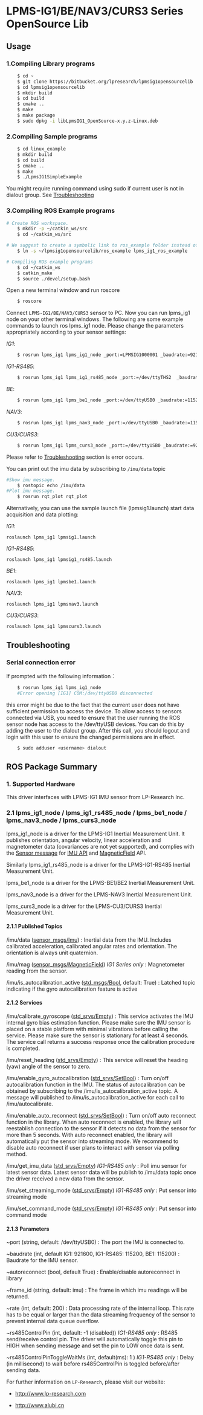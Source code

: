 # LPMS-IG1/BE/NAV3/CURS3 Series OpenSource Lib


## Usage
### 1.Compiling Library programs
```bash
    $ cd ~
    $ git clone https://bitbucket.org/lpresearch/lpmsig1opensourcelib
    $ cd lpmsig1opensourcelib
    $ mkdir build
    $ cd build
    $ cmake ..
    $ make
    $ make package
    $ sudo dpkg -i libLpmsIG1_OpenSource-x.y.z-Linux.deb
```

### 2.Compiling Sample programs
```bash
    $ cd linux_example
    $ mkdir build
    $ cd build
    $ cmake ..
    $ make
    $ ./LpmsIG1SimpleExample
```
You might require running command using sudo if current user is not in dialout group. See [Troubleshooting](#troubleshooting) 

### 3.Compiling ROS Example programs
```bash
# Create ROS workspace.
    $ mkdir -p ~/catkin_ws/src
    $ cd ~/catkin_ws/src

# We suggest to create a symbolic link to ros_example folder instead of copying
    $ ln -s ~/lpmsig1opensourcelib/ros_example lpms_ig1_ros_example

# Compiling ROS example programs
    $ cd ~/catkin_ws
    $ catkin_make
    $ source ./devel/setup.bash
```

Open a new terminal window and run roscore
```bash
    $ roscore
```
Connect `LPMS-IG1/BE/NAV3/CURS3` sensor to PC.
Now you can run lpms_ig1 node on your other terminal windows.
The following are some example commands to launch ros lpms_ig1 node. Please change the parameters appropriately according to your sensor settings:

*IG1*:
```bash
    $ rosrun lpms_ig1 lpms_ig1_node _port:=LPMSIG1000001 _baudrate:=921600
```

*IG1-RS485*:
```bash
    $ rosrun lpms_ig1 lpms_ig1_rs485_node _port:=/dev/ttyTHS2  _baudrate:=115200 _rs485ControlPin:=388 _rs485ControlPinToggleWaitMs:=2

```

*BE*:
```bash
    $ rosrun lpms_ig1 lpms_be1_node _port:=/dev/ttyUSB0 _baudrate:=115200
```

*NAV3*:
```bash
    $ rosrun lpms_ig1 lpms_nav3_node _port:=/dev/ttyUSB0 _baudrate:=115200
```

*CU3/CURS3*:
```bash
    $ rosrun lpms_ig1 lpms_curs3_node _port:=/dev/ttyUSB0 _baudrate:=921600
```

Please refer to [Troubleshooting](#troubleshooting) section is error occurs.

You can print out the imu data by subscribing to `/imu/data` topic
```bash
#Show imu message.
    $ rostopic echo /imu/data
#Plot imu message.
    $ rosrun rqt_plot rqt_plot
```

Alternatively, you can use the sample launch file (lpmsig1.launch) start data acquisition and data plotting:

*IG1*:
```
roslaunch lpms_ig1 lpmsig1.launch
```

*IG1-RS485*:
```
roslaunch lpms_ig1 lpmsig1_rs485.launch
```

*BE1*:
```
roslaunch lpms_ig1 lpmsbe1.launch
```

*NAV3*:
```
roslaunch lpms_ig1 lpmsnav3.launch
```

*CU3/CURS3*:
```
roslaunch lpms_ig1 lpmscurs3.launch
```

## Troubleshooting

### Serial connection error
If prompted with the following information：
```bash
    $ rosrun lpms_ig1 lpms_ig1_node
    #Error opening [IG1] COM:/dev/ttyUSB0 disconnected
```
this error might be due to the fact that the current user does not have sufficient permission to access the device. 
To allow access to sensors connected via USB, you need to ensure that the user running the ROS sensor node has access to the /dev/ttyUSB devices. You can do this by adding the user to the dialout group. After this call, you should logout and login with this user to ensure the changed permissions are in effect.

```bash
    $ sudo adduser <username> dialout
```



## ROS Package Summary

### 1. Supported Hardware
This driver interfaces with LPMS-IG1 IMU sensor from LP-Research Inc.


### 2.1 lpms_ig1_node / lpms_ig1_rs485_node  / lpms_be1_node / lpms_nav3_node / lpms_curs3_node
lpms_ig1_node is a driver for the LPMS-IG1 Inertial Measurement Unit. It publishes orientation, angular velocity, linear acceleration and magnetometer data (covariances are not yet supported), and complies with the [Sensor message](https://wiki.ros.org/sensor_msgs) for [IMU API](http://docs.ros.org/api/sensor_msgs/html/msg/Imu.html) and [MagneticField](http://docs.ros.org/melodic/api/sensor_msgs/html/msg/MagneticField.html) API.

Similarly lpms_ig1_rs485_node is a driver for the LPMS-IG1-RS485 Inertial Measurement Unit.

lpms_be1_node is a driver for the LPMS-BE1/BE2 Inertial Measurement Unit.

lpms_nav3_node is a driver for the LPMS-NAV3 Inertial Measurement Unit.

lpms_curs3_node is a driver for the LPMS-CU3/CURS3 Inertial Measurement Unit.

#### 2.1.1 Published Topics
/imu/data ([sensor_msgs/Imu](http://docs.ros.org/api/sensor_msgs/html/msg/Imu.html)) 
:   Inertial data from the IMU. Includes calibrated acceleration, calibrated angular rates and orientation. The orientation is always unit quaternion. 

/imu/mag ([sensor_msgs/MagneticField](http://docs.ros.org/melodic/api/sensor_msgs/html/msg/MagneticField.html)) *IG1 Series only*
:   Magnetometer reading from the sensor.

/imu/is_autocalibration_active ([std_msgs/Bool](http://docs.ros.org/api/std_msgs/html/msg/Bool.html), default: True)
:   Latched topic indicating if the gyro autocalibration feature is active

#### 2.1.2 Services
/imu/calibrate_gyroscope ([std_srvs/Empty](http://docs.ros.org/api/std_srvs/html/srv/Empty.html)) 
:   This service activates the IMU internal gyro bias estimation function. Please make sure the IMU sensor is placed on a stable platform with minimal vibrations before calling the service. Please make sure the sensor is stationary for at least 4 seconds. The service call returns a success response once the calibration procedure is completed.

/imu/reset_heading ([std_srvs/Empty](http://docs.ros.org/api/std_srvs/html/srv/Empty.html)) 
:   This service will reset the heading (yaw) angle of the sensor to zero. 

/imu/enable_gyro_autocalibration ([std_srvs/SetBool](http://docs.ros.org/melodic/api/std_srvs/html/srv/SetBool.html))
:   Turn on/off autocalibration function in the IMU. The status of autocalibration can be obtained by subscribing to the /imu/is_autocalibration_active topic. A message will published to /imu/is_autocalibration_active for each call to /imu/autocalibrate. 

/imu/enable_auto_reconnect ([std_srvs/SetBool](http://docs.ros.org/melodic/api/std_srvs/html/srv/SetBool.html))
:   Turn on/off auto reconnect function in the library. When auto reconnect is enabled, the library will reestablish connection to the sensor if it detects no data from the sensor for more than 5 seconds. With auto reconnect enabled, the library will automatically put the sensor into streaming mode. We recommend to disable auto reconnect if user plans to interact with sensor via polling method.

/imu/get_imu_data ([std_srvs/Empty](http://docs.ros.org/api/std_srvs/html/srv/Empty.html)) *IG1-RS485 only*
:   Poll imu sensor for latest sensor data. Latest sensor data will be publish to /imu/data topic once the driver received a new data from the sensor.

/imu/set_streaming_mode ([std_srvs/Empty](http://docs.ros.org/api/std_srvs/html/srv/Empty.html)) *IG1-RS485 only*
:   Put sensor into streaming mode

/imu/set_command_mode ([std_srvs/Empty](http://docs.ros.org/api/std_srvs/html/srv/Empty.html)) *IG1-RS485 only*
:   Put sensor into command mode

#### 2.1.3 Parameters

~port (string, default: /dev/ttyUSB0) 
:   The port the IMU is connected to.

~baudrate (int, default IG1: 921600, IG1-RS485: 115200, BE1: 115200)
:   Baudrate for the IMU sensor.

~autoreconnect (bool, default True)
:   Enable/disable autoreconnect in library

~frame_id (string, default: imu) 
:   The frame in which imu readings will be returned.

~rate (int, default: 200) 
:   Data processing rate of the internal loop. This rate has to be equal or larger than the data streaming frequency of the sensor to prevent internal data queue overflow.

~rs485ControlPin (int, default: -1 (disabled)) *IG1-RS485 only* 
:   RS485 send/receive control pin. The driver will automatically toggle this pin to HIGH when sending message and set the pin to LOW once data is sent.

~rs485ControlPinToggleWaitMs (int, default(ms): 1 ) *IG1-RS485 only* 
:   Delay (in millisecond) to wait before rs485ControlPin is toggled before/after sending data. 

For further information on `LP-Research`, please visit our website:

* http://www.lp-research.com

* http://www.alubi.cn
